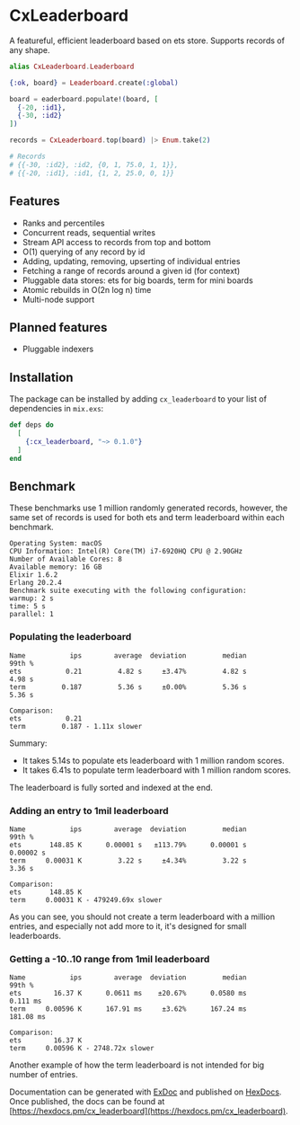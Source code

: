 # CxLeaderboard

A featureful, efficient leaderboard based on ets store. Supports records of any shape.

```elixir
alias CxLeaderboard.Leaderboard

{:ok, board} = Leaderboard.create(:global)

board = eaderboard.populate!(board, [
  {-20, :id1},
  {-30, :id2}
])

records = CxLeaderboard.top(board) |> Enum.take(2)

# Records
# {{-30, :id2}, :id2, {0, 1, 75.0, 1, 1}},
# {{-20, :id1}, :id1, {1, 2, 25.0, 0, 1}}
```

## Features

* Ranks and percentiles
* Concurrent reads, sequential writes
* Stream API access to records from top and bottom
* O(1) querying of any record by id
* Adding, updating, removing, upserting of individual entries
* Fetching a range of records around a given id (for context)
* Pluggable data stores: ets for big boards, term for mini boards
* Atomic rebuilds in O(2n log n) time
* Multi-node support

## Planned features

* Pluggable indexers

## Installation

The package can be installed by adding `cx_leaderboard` to your list of dependencies in `mix.exs`:

```elixir
def deps do
  [
    {:cx_leaderboard, "~> 0.1.0"}
  ]
end
```

## Benchmark

These benchmarks use 1 million randomly generated records, however, the same set of records is used for both ets and term leaderboard within each benchmark.

```
Operating System: macOS
CPU Information: Intel(R) Core(TM) i7-6920HQ CPU @ 2.90GHz
Number of Available Cores: 8
Available memory: 16 GB
Elixir 1.6.2
Erlang 20.2.4
Benchmark suite executing with the following configuration:
warmup: 2 s
time: 5 s
parallel: 1
```

### Populating the leaderboard

```
Name           ips        average  deviation         median         99th %
ets           0.21         4.82 s     ±3.47%         4.82 s         4.98 s
term         0.187         5.36 s     ±0.00%         5.36 s         5.36 s

Comparison:
ets           0.21
term         0.187 - 1.11x slower
```

Summary:

  - It takes 5.14s to populate ets leaderboard with 1 million random scores.
  - It takes 6.41s to populate term leaderboard with 1 million random scores.

The leaderboard is fully sorted and indexed at the end.

### Adding an entry to 1mil leaderboard

```
Name           ips        average  deviation         median         99th %
ets       148.85 K      0.00001 s   ±113.79%      0.00001 s      0.00002 s
term     0.00031 K         3.22 s     ±4.34%         3.22 s         3.36 s

Comparison:
ets       148.85 K
term     0.00031 K - 479249.69x slower
```

As you can see, you should not create a term leaderboard with a million entries, and especially not add more to it, it's designed for small leaderboards.

### Getting a -10..10 range from 1mil leaderboard

```
Name           ips        average  deviation         median         99th %
ets        16.37 K      0.0611 ms    ±20.67%      0.0580 ms       0.111 ms
term     0.00596 K      167.91 ms     ±3.62%      167.24 ms      181.08 ms

Comparison:
ets        16.37 K
term     0.00596 K - 2748.72x slower
```

Another example of how the term leaderboard is not intended for big number of entries.

Documentation can be generated with [ExDoc](https://github.com/elixir-lang/ex_doc)
and published on [HexDocs](https://hexdocs.pm). Once published, the docs can
be found at [https://hexdocs.pm/cx_leaderboard](https://hexdocs.pm/cx_leaderboard).
